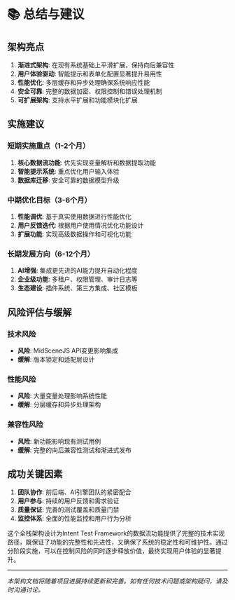 # 📚 总结与建议

## 架构亮点
1. **渐进式架构**: 在现有系统基础上平滑扩展，保持向后兼容性
2. **用户体验驱动**: 智能提示和表单化配置显著提升易用性
3. **性能优化**: 多层缓存和异步处理确保系统响应性能
4. **安全可靠**: 完整的数据加密、权限控制和错误处理机制
5. **可扩展架构**: 支持水平扩展和功能模块化扩展

## 实施建议

### 短期实施重点（1-2个月）
1. **核心数据流功能**: 优先实现变量解析和数据提取功能
2. **智能提示系统**: 重点优化用户输入体验
3. **数据库迁移**: 安全可靠的数据模型升级

### 中期优化目标（3-6个月）
1. **性能调优**: 基于真实使用数据进行性能优化
2. **用户反馈迭代**: 根据用户使用情况优化功能设计
3. **扩展功能**: 实现高级数据操作和可视化功能

### 长期发展方向（6-12个月）
1. **AI增强**: 集成更先进的AI能力提升自动化程度
2. **企业级功能**: 多租户、权限管理、审计日志等
3. **生态建设**: 插件系统、第三方集成、社区模板

## 风险评估与缓解

### 技术风险
- **风险**: MidSceneJS API变更影响集成
- **缓解**: 版本锁定和适配层设计

### 性能风险  
- **风险**: 大量变量处理影响系统性能
- **缓解**: 分层缓存和异步处理架构

### 兼容性风险
- **风险**: 新功能影响现有测试用例
- **缓解**: 完整的向后兼容性测试和渐进式发布

## 成功关键因素
1. **团队协作**: 前后端、AI引擎团队的紧密配合
2. **用户参与**: 持续的用户反馈和需求验证
3. **质量保证**: 完善的测试覆盖和质量门禁
4. **监控体系**: 全面的性能监控和用户行为分析

这个全栈架构设计为Intent Test Framework的数据流功能提供了完整的技术实现路径，既保证了功能的完整性和先进性，又确保了系统的稳定性和可维护性。通过分阶段实施，可以在控制风险的同时逐步释放价值，最终实现用户体验的显著提升。

---

*本架构文档将随着项目进展持续更新和完善。如有任何技术问题或架构疑问，请及时沟通讨论。*